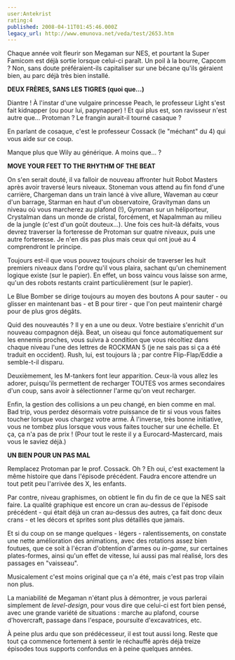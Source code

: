 ```yaml
---
user:Antekrist
rating:4
published: 2008-04-11T01:45:46.000Z
legacy_url: http://www.emunova.net/veda/test/2653.htm
---
```

Chaque année voit fleurir son Megaman sur NES, et pourtant la Super Famicom est déjà sortie lorsque celui-ci paraît. Un poil à la bourre, Capcom ? Non, sans doute préféraient-ils capitaliser sur une bécane qu'ils géraient bien, au parc déjà très bien installé.  

  

**DEUX FRÈRES, SANS LES TIGRES (quoi que...)**  

Diantre ! À l'instar d'une vulgaire princesse Peach, le professeur Light s'est fait kidnapper (ou pour lui, papynapper) ! Et qui plus est, son ravisseur n'est autre que... Protoman ? Le frangin aurait-il tourné casaque ?  

En parlant de cosaque, c'est le professeur Cossack (le "méchant" du 4) qui vous aide sur ce coup.  

Manque plus que Wily au générique. A moins que... ?  

  

**MOVE YOUR FEET TO THE RHYTHM OF THE BEAT**  

On s'en serait douté, il va falloir de nouveau affronter huit Robot Masters après avoir traversé leurs niveaux. Stoneman vous attend au fin fond d'une carrière, Chargeman dans un train lancé à vive allure, Waveman au cœur d'un barrage, Starman en haut d'un observatoire, Gravityman dans un niveau où vous marcherez au plafond (!), Gyroman sur un héliporteur, Crystalman dans un monde de cristal, forcément, et Napalmman au milieu de la jungle (c'est d'un goût douteux...). Une fois ces huit-là défaits, vous devrez traverser la forteresse de Protoman sur quatre niveaux, puis une autre forteresse. Je n'en dis pas plus mais ceux qui ont joué au 4 comprendront le principe.  

Toujours est-il que vous pouvez toujours choisir de traverser les huit premiers niveaux dans l'ordre qu'il vous plaira, sachant qu'un cheminement logique existe (sur le papier). En effet, un boss vaincu vous laisse son arme, qu'un des robots restants craint particulièrement (sur le papier).  

Le Blue Bomber se dirige toujours au moyen des boutons A pour sauter - ou glisser en maintenant bas - et B pour tirer - que l'on peut maintenir chargé pour de plus gros dégâts.  

  

Quid des nouveautés ? Il y en a une ou deux. Votre bestiaire s'enrichit d'un nouveau compagnon déjà. Beat, un oiseau qui fonce automatiquement sur les ennemis proches, vous suivra à condition que vous récoltiez dans chaque niveau l'une des lettres de ROCKMAN 5 (je ne sais pas si ça a été traduit en occident). Rush, lui, est toujours là ; par contre Flip-Flap/Eddie a semble-t-il disparu.  

Deuxièmement, les M-tankers font leur apparition. Ceux-là vous allez les adorer, puisqu'ils permettent de recharger TOUTES vos armes secondaires d'un coup, sans avoir à sélectionner l'arme qu'on veut recharger.  

Enfin, la gestion des collisions a un peu changé, en bien comme en mal. Bad trip, vous perdez désormais votre puissance de tir si vous vous faites toucher lorsque vous chargez votre arme. À l'inverse, très bonne initiative, vous ne tombez plus lorsque vous vous faites toucher sur une échelle. Et ça, ça n'a pas de prix ! (Pour tout le reste il y a Eurocard-Mastercard, mais vous le saviez déjà.)  

  

**UN BIEN POUR UN PAS MAL**  

Remplacez Protoman par le prof. Cossack. Oh ? Eh oui, c'est exactement la même histoire que dans l'épisode précédent. Faudra encore attendre un tout petit peu l'arrivée des X, les enfants.  

Par contre, niveau graphismes, on obtient le fin du fin de ce que la NES sait faire. La qualité graphique est encore un cran au-dessus de l'épisode précédent - qui était déjà un cran au-dessus des autres, ça fait donc deux crans - et les décors et sprites sont plus détaillés que jamais.  

Et si du coup on se mange quelques - légers - ralentissements, on constate une nette amélioration des animations, avec des rotations assez bien foutues, que ce soit à l'écran d'obtention d'armes ou _in-game_, sur certaines plates-formes, ainsi qu'un effet de vitesse, lui aussi pas mal réalisé, lors des passages en "vaisseau".  

Musicalement c'est moins original que ça n'a été, mais c'est pas trop vilain non plus.  

La maniabilité de Megaman n'étant plus à démontrer, je vous parlerai simplement de _level-design_, pour vous dire que celui-ci est fort bien pensé, avec une grande variété de situations : marche au plafond, course d'hovercraft, passage dans l'espace, poursuite d'excavatrices, etc.  

À peine plus ardu que son prédécesseur, il est tout aussi long. Reste que tout ça commence fortement à sentir le réchauffé après déjà treize épisodes tous supports confondus en à peine quelques années.